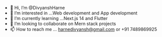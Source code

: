 - 👋 Hi, I’m @DivyanshHarne
- 👀 I’m interested in ...Web development and App development
- 🌱 I’m currently learning ...Next.js 14 and Flutter
- 💞️ I’m looking to collaborate on Mern stack projects
- 📫 How to reach me ... harnedivyansh@gmail.com or +91 7489869925

<!---
DivyanshHarne/DivyanshHarne is a ✨ special ✨ repository because its `README.md` (this file) appears on your GitHub profile.
You can click the Preview link to take a look at your changes.
--->
